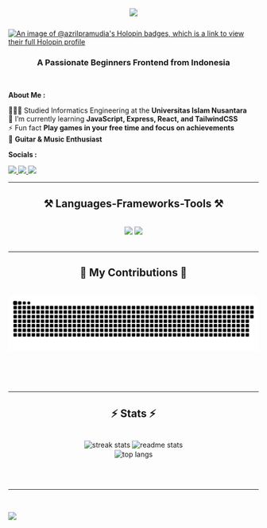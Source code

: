 <h1 align="center">
    <img src="https://readme-typing-svg.herokuapp.com/?font=Montserrat&size=35&center=true&vCenter=true&width=500&height=70&duration=4000&lines=Hi+There!+👋;+I'm+Azril+Pramudia!;" />
</h1>

[![An image of @azrilpramudia's Holopin badges, which is a link to view their full Holopin profile](https://holopin.me/azrilpramudia)](https://holopin.io/@azrilpramudia)

<h3 align="center">A Passionate Beginners Frontend from Indonesia</h3>

<br/>

<div>

<strong>About Me :</strong>

👩🏻‍🎓 Studied Informatics Engineering at the **Universitas Islam Nusantara**<br>
🌱 I’m currently learning **JavaScript, Express, React, and TailwindCSS**<br>
⚡ Fun fact **Play games in your free time and focus on achievements**<br>
🎸 **Guitar & Music Enthusiast**

</div>

<div>

  <strong>Socials :</strong>
  
  <a href="https://linkedin.com/in/azril-pramudia-anugrah-202a872a6" target="_blank">
    <img src="https://img.shields.io/badge/LinkedIn-0077B5?style=for-the-badge&logo=linkedin&logoColor=white" target="_blank" />
  </a>
  <a href="https://instagram.com/azrilpramudia" target="_blank">
    <img src="https://img.shields.io/badge/Instagram-E4405F?style=for-the-badge&logo=instagram&logoColor=white" target="_blank" />
  </a>
  <a href="https://x.com/azrilpramudia" target="_blank">
    <img src="https://img.shields.io/badge/X-000000?style=for-the-badge&logo=x&logoColor=white" target="_blank" />
  </a>
</div>

 <hr/>

<h2 align="center">⚒️ Languages-Frameworks-Tools ⚒️</h2>
<br/>
<div align="center">
    <img src="https://skillicons.dev/icons?i=html,css,javascript,nodejs,react,vscode,github,figma,tailwind,git" />
    <img src="https://skillicons.dev/icons?i=express,mongodb,mysql,linux,postman,vite,bun,gitlab,npm,bootstrap" /><br>
</div>

<br/>
<hr/>

<div align="center">
  <h2>🐍 My Contributions 🐍</h2>
  <br>
  <img alt="snake eating my contributions" src="https://raw.githubusercontent.com/Azrilpramudia/Azrilpramudia/output/github-contribution-grid-snake.svg" />
  
  <br/><br/><br/>
</div>

<hr/>

<h2 align="center">⚡ Stats ⚡</h2>
<br>
<div align=center>
  <img width=390 src="https://github-readme-streak-stats.herokuapp.com/?user=Azrilpramudia&theme=blueberry&hide_border=false" alt="streak stats"/>
  <img width=390 src="https://github-readme-stats.vercel.app/api?username=Azrilpramudia&theme=blueberry&hide_border=false&include_all_commits=false&count_private=false" alt="readme stats" />
  <br/>
  <img width=325 align="center" src="https://github-readme-stats.vercel.app/api/top-langs/?username=Azrilpramudia&theme=blueberry&hide_border=false&include_all_commits=false&count_private=false&layout=compact" alt="top langs" />
</div>

<br/><br/>

<hr/>

<br/>

 [![](https://visitcount.itsvg.in/api?id=Azrilpramudia&icon=5&color=1)](https://visitcount.itsvg.in)
